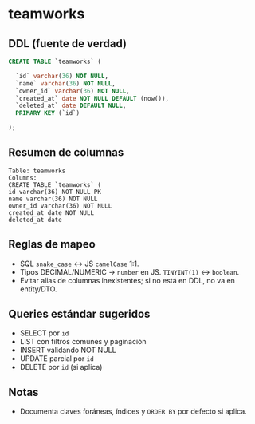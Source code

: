# teamworks

## DDL (fuente de verdad)
```sql
CREATE TABLE `teamworks` (

  `id` varchar(36) NOT NULL,
  `name` varchar(36) NOT NULL,
  `owner_id` varchar(36) NOT NULL,
  `created_at` date NOT NULL DEFAULT (now()),
  `deleted_at` date DEFAULT NULL,
  PRIMARY KEY (`id`)

);
```

## Resumen de columnas
```
Table: teamworks
Columns:
CREATE TABLE `teamworks` (
id varchar(36) NOT NULL PK
name varchar(36) NOT NULL
owner_id varchar(36) NOT NULL
created_at date NOT NULL
deleted_at date
```

## Reglas de mapeo
- SQL `snake_case` ↔ JS `camelCase` 1:1.
- Tipos DECIMAL/NUMERIC → `number` en JS. `TINYINT(1)` ↔ `boolean`.
- Evitar alias de columnas inexistentes; si no está en DDL, no va en entity/DTO.

## Queries estándar sugeridos
- SELECT por `id`
- LIST con filtros comunes y paginación
- INSERT validando NOT NULL
- UPDATE parcial por `id`
- DELETE por `id` (si aplica)

## Notas
- Documenta claves foráneas, índices y `ORDER BY` por defecto si aplica.

